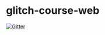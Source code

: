 # glitch-course-web

[![Gitter](https://badges.gitter.im/wit-ict-summer-school-2017/glitch.svg)](https://gitter.im/wit-ict-summer-school-2017/glitch?utm_source=badge&utm_medium=badge&utm_campaign=pr-badge&utm_content=badge)